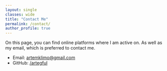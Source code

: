 ```yaml
---
layout: single
classes: wide
title: "Contact Me"
permalink: /contact/
author_profile: true
---
```

<p>On this page, you can find online platforms where I am active on. As well as my email, which is preferred to contact me.</p>
<ul>
  <li>Email: <a href="mailto:artemklimo@gmail.com" target="_blank">artemklimo@gmail.com</a></li>
  <li>GitHub: <a href="github.com/artegful">/artegful</a></li>
</ul>
